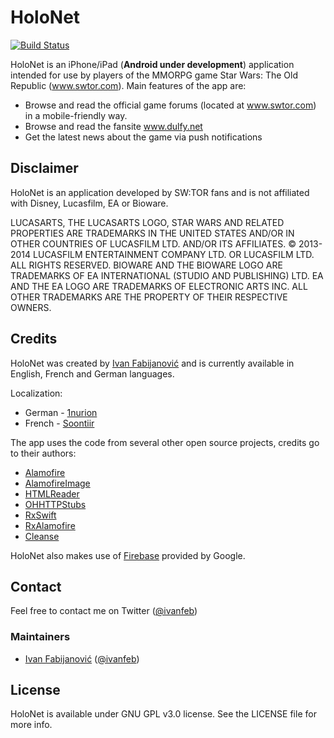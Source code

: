# HoloNet

[![Build Status](https://travis-ci.org/ifabijanovic/swtor-holonet.svg?branch=develop)](https://travis-ci.org/ifabijanovic/swtor-holonet)


HoloNet is an iPhone/iPad (**Android under development**) application intended for use by players of the MMORPG game Star Wars: The Old Republic (www.swtor.com). Main features of the app are:

* Browse and read the official game forums (located at www.swtor.com) in a mobile-friendly way.
* Browse and read the fansite www.dulfy.net
* Get the latest news about the game via push notifications

## Disclaimer

HoloNet is an application developed by SW:TOR fans and is not affiliated with Disney, Lucasfilm, EA or Bioware.

LUCASARTS, THE LUCASARTS LOGO, STAR WARS AND RELATED PROPERTIES ARE TRADEMARKS IN THE UNITED STATES AND/OR IN OTHER COUNTRIES OF LUCASFILM LTD. AND/OR ITS AFFILIATES. © 2013-2014 LUCASFILM ENTERTAINMENT COMPANY LTD. OR LUCASFILM LTD. ALL RIGHTS RESERVED. BIOWARE AND THE BIOWARE LOGO ARE TRADEMARKS OF EA INTERNATIONAL (STUDIO AND PUBLISHING) LTD. EA AND THE EA LOGO ARE TRADEMARKS OF ELECTRONIC ARTS INC. ALL OTHER TRADEMARKS ARE THE PROPERTY OF THEIR RESPECTIVE OWNERS.

## Credits

HoloNet was created by [Ivan Fabijanović](https://github.com/ifabijanovic/) and is currently available in English, French and German languages.

Localization:
- German - [1nurion](https://github.com/1nurion)
- French - [Soontiir](https://github.com/Soontiir)

The app uses the code from several other open source projects, credits go to their authors:

* [Alamofire](https://github.com/Alamofire/Alamofire)
* [AlamofireImage](https://github.com/Alamofire/AlamofireImage)
* [HTMLReader](https://github.com/nolanw/HTMLReader)
* [OHHTTPStubs](https://github.com/AliSoftware/OHHTTPStubs)
* [RxSwift](https://github.com/ReactiveX/RxSwift)
* [RxAlamofire](https://github.com/RxSwiftCommunity/RxAlamofire)
* [Cleanse](https://github.com/square/Cleanse)

HoloNet also makes use of [Firebase](https://firebase.google.com) provided by Google.

## Contact

Feel free to contact me on Twitter ([@ivanfeb](https://twitter.com/ivanfeb))

### Maintainers

- [Ivan Fabijanović](https://github.com/ifabijanovic/) ([@ivanfeb](https://twitter.com/ivanfeb))

## License

HoloNet is available under GNU GPL v3.0 license. See the LICENSE file for more info.
